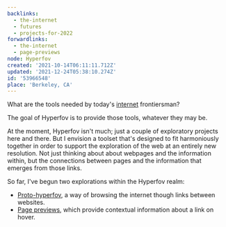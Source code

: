 ```yaml
---
backlinks:
  - the-internet
  - futures
  - projects-for-2022
forwardlinks:
  - the-internet
  - page-previews
node: Hyperfov
created: '2021-10-14T06:11:11.712Z'
updated: '2021-12-24T05:38:10.274Z'
id: '53966548'
place: 'Berkeley, CA'
---
```

What are the tools needed by today's [internet](the-internet.md) frontiersman? 

The goal of Hyperfov is to provide those tools, whatever they may be. 

At the moment, Hyperfov isn't much; just a couple of exploratory projects here and there. But I envision a toolset that's designed to fit harmoniously together in order to support the exploration of the web at an entirely new resolution. Not just thinking about about webpages and the information within, but the connections between pages and the information that emerges from those links. 

So far, I've begun two explorations within the Hyperfov realm: 

- [Proto-hyperfov](https://futureland.tv/christian/entry/68730), a way of browsing the internet though links between websites. 
- [Page previews](page-previews.md), which provide contextual information about a link on hover. 

